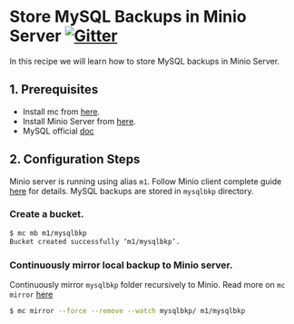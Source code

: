# Store MySQL Backups in Minio Server [![Gitter](https://badges.gitter.im/Join%20Chat.svg)](https://gitter.im/minio/minio?utm_source=badge&utm_medium=badge&utm_campaign=pr-badge&utm_content=badge)

In this recipe we will learn how to store MySQL backups in Minio Server.

 
## 1. Prerequisites

* Install mc from [here](https://docs.minio.io/docs/minio-client-quickstart-guide).
* Install Minio Server from [here](https://docs.minio.io/docs/minio ).
* MySQL official [doc](https://dev.mysql.com/doc/)

## 2. Configuration Steps

Minio server is running using alias ``m1``. Follow Minio client complete guide [here](https://docs.minio.io/docs/minio-client-complete-guid) for details. MySQL  backups are stored in ``mysqlbkp`` directory.


### Create a bucket.

```sh
$ mc mb m1/mysqlbkp
Bucket created successfully ‘m1/mysqlbkp’.
```

### Continuously mirror local backup to Minio server.

Continuously mirror ``mysqlbkp`` folder recursively to Minio. Read more on ``mc mirror`` [here](https://docs.minio.io/docs/minio-client-complete-guide#mirror) 

```sh
$ mc mirror --force --remove --watch mysqlbkp/ m1/mysqlbkp
```

